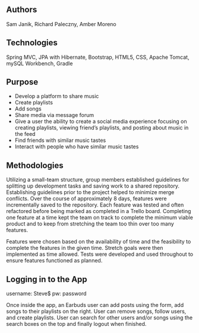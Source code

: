 ## Authors
Sam Janik, Richard Paleczny, Amber Moreno
## Technologies
Spring MVC, JPA with Hibernate, Bootstrap, HTML5, CSS, Apache Tomcat, mySQL Workbench, Gradle
## Purpose
- Develop a platform to share music
- Create playlists
- Add songs
- Share media via message forum
- Give a user the ability to create a social media experience focusing on creating playlists, viewing friend’s playlists, and posting about music in the feed
- Find friends with similar music tastes
- Interact with people who have similar music tastes

## Methodologies
Utilizing a small-team structure, group members established guidelines for splitting up development tasks and saving work to a
shared repository.  Establishing guidelines prior to the project helped to minimize merge conflicts.  Over the course of approximately 8 days, features were incrementally saved to the repository.  Each feature was tested and often refactored before being marked as completed in a Trello board.  Completing one feature at a time kept the team on track to complete the minimum viable product and to keep from stretching the team too thin over too many features.  

Features were chosen based on the availability of time and the feasibility to complete the features in the given time.  Stretch goals were then implemented as time allowed.  Tests were developed and used throughout to ensure features functioned as planned.

## Logging in to the App
username: Steve$
pw: password

Once inside the app, an Earbuds user can add posts using the form, add songs to their playlists on the right.  User can remove songs, follow users, and create playlists.  User can search for other users and/or songs using the search boxes on the top and finally logout when finished.

